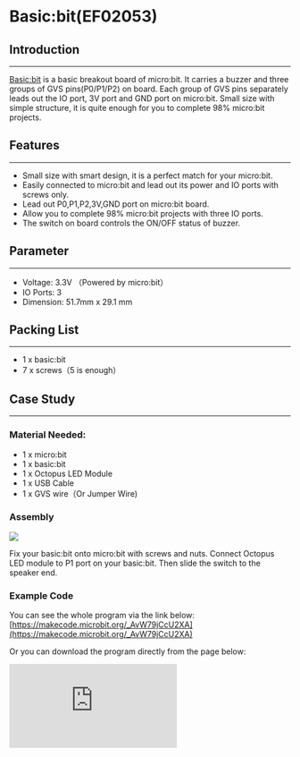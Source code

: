 ﻿# Basic:bit(EF02053)

## Introduction
---

[Basic:bit](https://shop.elecfreaks.com/products/elecfreaks-micro-bit-basic-bit-three-ways-i-o-expansion-mini-version?_pos=1&_psq=Basic%3Abit&_ss=e&_v=1.0) is a basic breakout board of micro:bit. It carries a buzzer and three groups of GVS pins(P0/P1/P2) on board. Each group of GVS pins separately leads out the IO port, 3V port and GND port on micro:bit. Small size with simple structure, it is quite enough for you to complete 98% micro:bit projects.


## Features
---

- Small size with smart design, it is a perfect match for your micro:bit.
- Easily connected to micro:bit and lead out its power and IO ports with screws only.
- Lead out P0,P1,P2,3V,GND port on micro:bit board.
- Allow you to complete 98% micro:bit projects with three IO ports.
- The switch on board controls the ON/OFF status of buzzer.


## Parameter
---

- Voltage: 3.3V （Powered by micro:bit）
- IO Ports: 3
- Dimension: 51.7mm x 29.1 mm


## Packing List
---

- 1 x basic:bit
- 7 x screws（5 is enough）


## Case Study
---

### Material Needed:

- 1 x micro:bit
- 1 x basic:bit
- 1 x Octopus LED Module
- 1 x USB Cable
- 1 x GVS wire（Or Jumper Wire)


### Assembly

![](https://wiki-media-ef.oss-cn-hongkong.aliyuncs.com/i18n/en/docusaurus-plugin-content-docs/current/microbit/expansion-board/images/CIdYsAa.jpg)

Fix your basic:bit onto micro:bit with screws and nuts.
Connect Octopus LED module to P1 port on your basic:bit.
Then slide the switch to the speaker end.


### Example Code

You can see the whole program via the link below:
[https://makecode.microbit.org/_AvW79jCcU2XA](https://makecode.microbit.org/_AvW79jCcU2XA)

Or you can download the program directly from the page below:

<div
    style={{
        position: 'relative',
        paddingBottom: '60%',
        overflow: 'hidden',
    }}
>
    <iframe
        src="https://makecode.microbit.org/_AvW79jCcU2XA"
        frameborder="0"
        sandbox="allow-popups allow-forms allow-scripts allow-same-origin"
        style={{
            position: 'absolute',
            width: '100%',
            height: '100%',
        }}
    />
</div>


### Final Effect

After saving the above code into micro:bit, the buzzer starts to play the music again and again. At the same time, Octopus LED module twinkles with 1 second space.


## Documents
---
